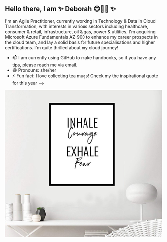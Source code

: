 ## Hello there, I am ✨ Deborah 😊👋🏾 ✨ 

I'm an Agile Practitioner, currently working in Technology & Data in Cloud Transformation, with interests in various sectors including healthcare, consumer & retail, infrastructure, oil & gas, power & utilities.
I'm acquiring Microsoft Azure Fundamentals AZ-900 to enhance my career prospects in the cloud team, and  lay a solid basis for future specialisations and higher certifications. I'm quite thrilled about my cloud journey!


- 📫 I am currently using GitHub to make handbooks, so if you have any tips, please reach me via email.
- 😄 Pronouns: she/her
- ⚡ Fun fact: I love collecting tea mugs!
Check my the inspirational quote for this year -->


![image alt](https://github.com/donafowokan/donafowokan/blob/main/71sv1aRvPyL.jpg?raw=true)
